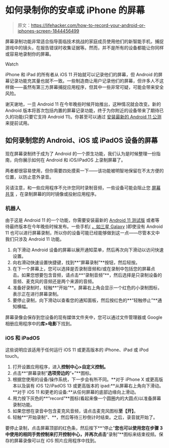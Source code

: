 # 如何录制你的安卓或 iPhone 的屏幕

> 原文：<https://lifehacker.com/how-to-record-your-android-or-iphones-screen-1844456499>

屏幕录制功能非常适合指导面临技术挑战的家庭成员使用他们的新智能手机，捕捉游戏中的镜头，在报告错误时收集证据等。然而，并不是所有的设备都能让你同样或容易地录制你的屏幕。

Watch

iPhone 和 iPad 的所有者从 iOS 11 开始就可以记录他们的屏幕，但 Android 的屏幕记录功能充其量也就不一致。一些制造商让用户记录他们的屏幕，但许多人不这样做——虽然有第三方屏幕捕捉应用程序，但其中一些非常可疑，可能会带来安全风险。

谢天谢地，一旦 Android 11 在今年晚些时候开始推出，这种情况就会改变。新的 Android 版本将首次包括内置的屏幕记录功能，终于为你附近的设备带来了期待已久的功能(只要它支持 Android 11)。你甚至可以通过 [安装最新的 Android 11 公测](https://lifehacker.com/four-ways-to-install-the-new-android-11-public-beta-1843983079) 来提前试用。

## 如何录制您的 Android、iOS 或 iPadOS 设备的屏幕

现在屏幕录制终于成为了 Android 的一个原生功能，我们认为是时候整理一份指南，向你展示如何在 Android 和 iOS/iPadOS 上录制屏幕了。

两者都很容易使用，但你需要四处摸索一下——该功能被明智地保留在不太方便的位置，以防止意外录音。

另请注意，和一些应用程序不允许您同时录制音频，一些设备可能会阻止您 [屏幕共享](https://lifehacker.com/how-to-screen-share-in-facebook-messenger-1844419438?rev=1595005334121) ，在录制屏幕的同时镜像或投射应用程序。

### 机器人

由于这是 Android 11 的一个功能，你需要安装最新的 [Android 11 测试版](https://developer.android.com/android11) 或者等待最终版本在今年晚些时候发布。一些手机( [，如三星 Galaxy](https://www.samsung.com/au/support/mobile-devices/screen-recorder) )即使没有 Android 11 也可以进行屏幕录制，所以你的设备可能已经能够做到这一点——尽管本文中我们只涉及 Android 11 功能。

1.  向下滑动 Android 设备的屏幕以展开通知菜单，然后再次向下滑动以访问快速设置。
2.  向右滑动快速设置快捷键，找到**“屏幕录制”**按钮，然后轻按。
3.  在下一个屏幕上，您可以选择是否录制音频和/或在录制中包括您的屏幕点击。如果您想要包含音频，请点击**“录制音频”**，然后选择是只录制设备的音频、麦克风的音频还是两个来源的音频。
4.  准备好录制时，轻触**“开始”**。屏幕右上角会显示一个红色的小录制图标，表示正在进行屏幕录制。
5.  要停止录制，向下滑动以查看您的通知面板，然后按红色的**“轻触停止”**通知横幅。

屏幕录像会保存到您设备的现有媒体文件夹中，您可以通过文件管理器或 Google 相册应用程序中的**库>电影**下找到。

### iOS 和 iPadOS

这些说明应该适用于任何运行 iOS 11 或更高版本的 iPhone、iPad 或 iPod touch。

1.  打开设置应用程序，进入**控制中心>自定义控制。**
2.  点击**“屏幕录制”**选项旁边的**“+”**图标。
3.  根据您使用的设备/操作系统，下一步会有所不同。**对于 iPhone X 或更高版本以及装有 iOS 12/iPadOS 13 或更高版本的 ipad:**从屏幕右上角向下滑动。**对于 iOS 11 和更老的设备:**从任何屏幕的底部边缘向上滑动。
4.  用力按下灰色的**“record”**图标(看起来像一个圆圈内的大圆点)以准备屏幕录制功能。
5.  如果您想在录音中包含麦克风音频，请点击麦克风图标**至【开】**。
6.  轻触**“开始录制”、**，然后等待三秒倒计时结束。之后，录音就开始了。

要停止录制，点击屏幕顶部的红色条，然后按下**“停止”**您也可以使用您在步骤 3 中使用的相同手势控制来打开控制中心，并再次点击**“录制”**图标来结束视频。保存的屏幕录像可以在 iOS 照片应用程序中找到。